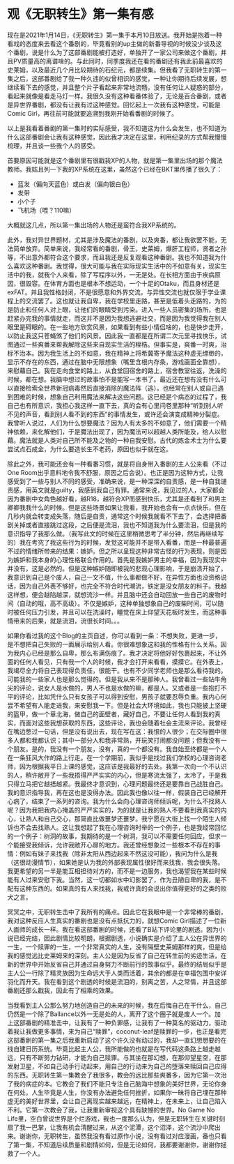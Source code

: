 # 观《无职转生》第一集有感

现在是2021年1月14日，《无职转生》第一集于本月10日放送。我开始是抱着一种看戏的态度来去看这个番剧的，毕竟看别的up主做的新番导视的时候没少谈及这个番剧，说是什么为了这部番剧能被打造好，单独开了一家公司来做这个番剧，并且PV质量高的离谱啥的。与此同时，同季度我还在看的番剧还有我此前最喜欢的史莱姆，以及最近几个月比较期待的石纪元，都是续集。但我看了无职转生的第一集之后，这部番剧给了我一种久违的似曾相识的感觉，一种让你期待后续发展，想继续看下去的感觉，并且整个片子看起来非常地流畅，没有任何让人疑惑的部分，看起来就像是看走马灯一样。我很久没有这种看番体验了，无论是百合番剧，或者是异世界番剧，都没有让我有过这种感觉。回忆起上一次我有这种感觉，可能是Comic Girl，再往前可能就要追溯到我刚开始看番剧的时候了。

以上是我看着番剧的第一集时的实际感受，我不知道这为什么会发生，也不知道为什么这部番剧会让我有这种感觉，因此我才决定在这里，利用纪录的方式帮我慢慢梳理，并且谈一些我个人的感受。

首要原因可能就是这个番剧里有很戳我XP的人物，就是第一集里出场的那个魔法教师。我姑且列一下我的XP系统在这里，虽然这个已经在BKT里传播了很久了：

* 蓝发（偏向天蓝色）或白发（偏向银白色）
* 发带
* 小个子
* 飞机场（喂？110嘛）

大概就这几点，所以第一集出场的人物还是蛮符合我XP系统的。

此外，我对异世界题材，尤其是涉及魔法的番剧，以及爽番，都让我欲罢不能，无法简单放弃。简单来说，我经常看的番剧，骨王，史莱姆，爆肝工程师，贤者之孙等，不出意外都符合这个要求，而且我还是反复观看这种番剧。我也不知道我为什么喜欢这种番剧。我觉得，很大可能与我在实际现实生活中的不如意有关，现实生活中的我，就我个人来看，除了写程序以外，一无是处。在长相方面由于疾病原因，很毁容。在体育方面也是根本不想运动，一个十足的Otaku，而且身材还是exFAT。并且我性格封闭，不是很愿意和外界交流，与异性交流也就仅限于学业课程上的交流罢了。这也就让我自卑，我在学校里走路，甚至是低着头走路的，为的是防止和任何人对上眼，让他们的眼睛受到污染。进入一些人员密集的场所，也是赶紧办完我的事情就走，而这并不是因为我想逃避社交，而是因为我觉得我在别人眼里是碍眼的。在一些地方欣赏风景，如果看到有些小情侣啥的，也是快步走开，以防止我这只苍蝇煞了他们的风景。因此我一直都是在所谓二次元里寻找快乐，试图通过一些爽番来帮我解除这些来自现实生活的桎梏。但事实是，爽番一时爽，治标不治本。因为我生活上的不如意，我在精神上将希冀寄予魔法这种虚无缥缈的，显示不存在的东西，通过在脑中无限想象（嘴里含根内存条，游戏画面全靠想），来慰藉自己。我在走向食堂的路上，从食堂回宿舍的路上，宿舍教室往返，洗澡的时候，都在想。我脑中想过的故事怕不是能写一本书了。最近还在想有没有什么可以直接检索全世界新冠病毒然后直接消除的魔法阵（逃）。也经常在别人或自己遇到困难的时候，想象自己利用魔法来解决这些问题。这已经是个病态的过程了，我自己也有所意识，我担心我这样一直下去，真的会有心里问卷里那种“听到别人听不见的声音，看到别人看不到的东西”的事情发生，或许还会演变成精神分裂症。我曾听人说过，人们为什么想要魔法？因为人有太多的不如意了，他们需要一个精神依赖，来化解他们，于是魔法出现了，因为魔法可以超越人类所能及，给人以慰藉。魔法就是人类对自己所不能及之物的一种自我安慰。古代的炼金术士为什么要尝试点石成金，为什么要造长生不老药，原因也似乎就在这。

除此之外，我可能还会有一种看番习惯，就是将自身带入番剧的主人公来看（不过One Room出乎意料地令我不舒服，原因之后会说）。也正是因为这种方式，让我感受到了一些与别人不同的感受，准确来说，是一种深深的自责感，是一种自我谴责感，用英文就是guilty，我感到我自己有罪。通常来说，我见过的人，大家都会因为番剧中女角色越好看，越R18，越符合XP而感到快乐，尤其是还看到了和男主卿卿我我什么的时候。但是这些场景如果让我看，我开始也会有一点点快乐，但在几秒内就会转变成失落，随后是自责，通常这个时候我就看不下去了，会选择把番剧关掉或者直接跳过这段，之后便是流泪，我也不知道我为什么要流泪，但是我的意识指导了我那么做。（我写此文的时候在这里稍微思考了半分钟，然后再继续写的）我在考究了我这些行为的时候，发觉这可能并不是带入看番，而是一种最普遍不过的情绪所带来的结果：嫉妒。但之所以呈现这种非常古怪的行为表现，则是因为嫉妒和我本身的心理性格联合作用的。首先是我嫉妒男主的幸福，因为我现实中并没有，这是必然的。但是这种嫉妒随即被我的悲观心理影响，于是崩溃开始了，我意识到自己是个废人，自己一文不值，什么事都做不好，在异性方面也没资格说话，因为自己外表不够好，也完全不符合时代潮流，铁定是没女朋友的料子。我越这样想，便会越陷越深，就想流沙一样。并且脑中还会自动回放一些自己的废物时间（自动的哦，高不高级）。不仅是嫉妒，这种单独想象自己的废柴时间，可以随时被任何压力引发，并且可以在洗澡时，睡觉在床上仰望天花板时发生，而这种事情带来的后果，就是流泪，流很长时间。。。

如果你看过我的这个Blog的主页自述，你可以看到一条：不想失败，更进一步，是不想把自己失败的一面展示给别人看。你很难想象这和我的性格有什么关系。因为我内心已经是那么自卑，那么布满伤痕了。我才决定将他好好包裹起来，不让外面的任何人看见，只有我一个人的时候，我才会打开来看看，摸摸它。在外表上，我竭尽全力将自己表现得负责任，很能干。也有不少同学老师也是那么看待我的。可能我的一些家人也是那么觉得的。但是我从来不是那种人。我曾看过一些钻牛角尖的评论，说女人是水做的，男人不也是水做的嘛，都是人。又或者是一些抱打不平的评论，比如凭什么只有女孩子可以得到安慰，男孩子就要忍辱负重。我内心何尝不希望有人能走进我，来安慰我一下。但是社会大环境如此，我也只能披上坚硬的盔甲，做一个章北海，做自己的面壁者，藏好自己，不要让任何人看到我的真实，而面对这些我想获取的东西，这些评论，我也会随着社会主流来评论。我曾经在嘴边憋过一句话，但是没有说出去，现在写在这：我恨的人很少；在交际圈中很多人都和我都认识；其中一部分人和我非常熟，开玩笑打闹都没问题；但我没有一个朋友。是的，我没有一个朋友，没有，真的一个都没有。我自始至终都是一个人在一条狂风大作的路上行走。在一个学期前，我似乎是找过我们学校的心理咨询老师，因为根据我平日上课的感觉，这应该是我最好的去处。我第一次向一个不认识的人，稍许敞开了一些我捂得严严实实的内心，但是寒流太强了，太冷了，于是我只得立马把它越捂越紧。我最终才意识到，心理问题最终还是要靠自己战胜自己。我的意识指导我，再在这也是没得办法。因此我也像以往一样，假装自己已经解开心病了，结束了一系列的咨询。我为什么会向心理咨询师倾诉呢，为什么不找熟人呢？因为我把我内心掩盖的严严实实的，为的就是让我的熟人不要看到我真实的内心，让熟人和自己交心，那简直比做噩梦还噩梦。我宁愿在大街上找一个陌生人倾诉也不会去找熟人。这让我想起了我在心理咨询时举的一个例子，也是我经常回忆的一个例子：树洞的故事，我期待的是一个树洞，我可以不需要任何回应，但求一个能接受我倾诉，允许我敞开心扉的地方。我还曾经想象过一些根本不存在的事情：例如有妹子来找我（除非太阳从西边起来不然这没可能），我问为什么是我（这很动漫情节），如果她是认为我的外部表现属性很好而来找我，我会很失落。我更希望的另一半是能互相担待对方的，而不是一边服务，我也渴望我在某些时候能有人过来安慰下我。当然，这一切都如水中幻影罢了，作为丑陋自卑的我，是不配有这种东西的。如果真的有人来找我，我或许真的会说出你值得更好的之类的败犬之言。

冥冥之中，无职转生击中了我所有的痛点。因此它在我眼中是一个非常棒的番剧，我对这种反应人生真实的番剧也是没有点抵抗力的，就想Comic Girl描述了一位新人画师的成长一样。我在看这部番剧的时候，还看了B站下评论里的剧透。因为小说已经完结，因此剧情比较明朗，根据剧透，小说确实是介绍了主人公在异世界的一生，一个赎罪的一生，一个非常真实的人生，没有隔壁史莱姆那样的爽，但是给我的感觉远比史莱姆来的深刻。主人公是因为反省了自己在转生前的劣迹生活，在新的世界中开始反省自己并通过自身努力不断前行的故事似乎。最终的结局似乎是主人公一行除了精灵族因为生命远大于人类而活着，其余的都是在幸福包围中安详羽化而升天。我在看到这个剧透的时候是流泪的，别离之苦，人之常情，并且这部番剧还那么戳我，因此有了相乘的效果。

当我看到主人公那么努力地创造自己的未来的时候，我在后悔自己在干什么，自己仍然是一个除了Ballance以外一无是处的人，离开了这个圈子就是废人一个。加上这部番剧的精准击中，让我有了一种负罪感，让我有了一种莫名的驱动力，驱动着我让我做更多事情，来为自己“赎罪”，coconut-leaf是赎罪的一步，也正是看完这部番剧的第一集之后我重新启动了这个许久没有动过的，我却一直幻想想要的在线自建日历系统。毕竟比起主人公，我所能做的也就是在写代码这条路上越走越远，只有不断努力钻研，才能为自己赎罪。与其坐在那幻想，在那仰望星空，在那发射卫星，不如自己动手行动起来，用自己的行动来为自己的堕落来赎回自己应得的东西。无职转生第一集教会了我很多，教会的远比那些爽番多，因为它第一次治了我的病症的本。它教会了我们不能只专注自己脑海中想象的美好世界，无论你身在何处，人生毕竟是人生，你没有办法避免任何挫折，如果你一昧将自己埋在那种虚无的美好世界里，会让自己离现实越来越远，在精神上，在未来上，让自己陷入不利。它第一次教会了我，让我重新审视这个具有缺憾的世界。No Game No Life里，空白曾说世界是个烂游戏，我也一度那么认为，但是无职转生在关键时刻扇了我一巴掌，让我有机会清醒过来，从这个泥潭，这个沼泽，这个流沙中爬出来。谢谢你，无职转生，虽然我没有看过原作小说，没有看过对应漫画，番也只看了第一集，不知道后续质量和剧情如何，但是无论如何，我都要谢谢你，谢谢你拯救了一个人。
